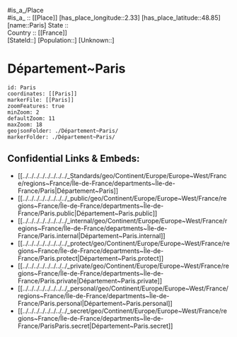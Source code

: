 ﻿---
location:
- 48.85
- 2.33
mapzoom:
- 7
- 12
mapmarker: city
type: City
SpocWebEntityId: 33250
license: "CC BY-SA 4.0"
source: "https://datahub.io/core/country-codes"
isDeleted: false
isReadOnly: false
draft: false
confidential: public
tags:
- geo/City
aliases:
- Département~Paris
Languages:
- de
cssclasses:
- geo-Region
publish: true
linkTitle: 
keywords: 
layout: 
publishDate: 
expiryDate: 
has_id_wikidata: Q90
located_in_the_administrative_territorial_entity:
- "[[_Standards/WikiData/WD~Kingdom of France,70972]]"
- "[[_Standards/WikiData/WD~arrondissement of Paris,2863958]]"
- "[[_Standards/WikiData/WD~Grand Paris,16665915]]"
different_from: '[[_Standards/WikiData/WD~Paris,104197]]'
shares_border_with:
- "[[_Standards/WikiData/WD~Le Kremlin-Bicêtre,135104]]"
- '[[_Standards/WikiData/WD~Issy-les-Moulineaux,135265]]'
- '[[_Standards/WikiData/WD~Levallois-Perret,166640]]'
- '[[_Standards/WikiData/WD~Boulogne-Billancourt,172455]]'
- "[[_Standards/WikiData/WD~Le Pré-Saint-Gervais,175999]]"
- '[[_Standards/WikiData/WD~Saint-Cloud,189153]]'
- '[[_Standards/WikiData/WD~Montreuil,193370]]'
- '[[_Standards/WikiData/WD~Vincennes,193819]]'
- '[[_Standards/WikiData/WD~Ivry-sur-Seine,193877]]'
- '[[_Standards/WikiData/WD~Fontenay-sous-Bois,193899]]'
- '[[_Standards/WikiData/WD~Suresnes,193929]]'
- '[[_Standards/WikiData/WD~Clichy,201982]]'
- '[[_Standards/WikiData/WD~Aubervilliers,205632]]'
- '[[_Standards/WikiData/WD~Saint-Ouen-sur-Seine,208889]]'
- '[[_Standards/WikiData/WD~Bagnolet,208943]]'
- '[[_Standards/WikiData/WD~Pantin,209086]]'
- '[[_Standards/WikiData/WD~Nogent-sur-Marne,212274]]'
- '[[_Standards/WikiData/WD~Charenton-le-Pont,212793]]'
- '[[_Standards/WikiData/WD~Vanves,234728]]'
- '[[_Standards/WikiData/WD~Puteaux,234743]]'
- '[[_Standards/WikiData/WD~Montrouge,241021]]'
- '[[_Standards/WikiData/WD~Malakoff,253721]]'
- "[[_Standards/WikiData/WD~Les Lilas,256004]]"
- '[[_Standards/WikiData/WD~Saint-Maurice,274327]]'
- '[[_Standards/WikiData/WD~Joinville-le-Pont,609134]]'
- '[[_Standards/WikiData/WD~Gentilly,640102]]'
- '[[_Standards/WikiData/WD~Val-de-Marne,12788]]'
- '[[_Standards/WikiData/WD~Saint-Mandé,18102]]'
- '[[_Standards/WikiData/WD~Neuilly-sur-Seine,48958]]'
- '[[_Standards/WikiData/WD~Saint-Denis,131575588]]'
- '[[_Standards/WikiData/WD~Hauts-de-Seine,12543]]'
- '[[_Standards/WikiData/WD~Seine-Saint-Denis,12761]]'
contains_the_administrative_territorial_entity:
- "[[_Standards/WikiData/WD~1st arrondissement of Paris,161741]]"
- "[[_Standards/WikiData/WD~10th arrondissement of Paris,163948]]"
- "[[_Standards/WikiData/WD~11th arrondissement of Paris,169293]]"
- "[[_Standards/WikiData/WD~12th arrondissement of Paris,171689]]"
- "[[_Standards/WikiData/WD~13th arrondissement of Paris,175129]]"
- "[[_Standards/WikiData/WD~14th arrondissement of Paris,187153]]"
- "[[_Standards/WikiData/WD~15th arrondissement of Paris,191066]]"
- "[[_Standards/WikiData/WD~16th arrondissement of Paris,194420]]"
- "[[_Standards/WikiData/WD~17th arrondissement of Paris,197297]]"
- "[[_Standards/WikiData/WD~18th arrondissement of Paris,200126]]"
- "[[_Standards/WikiData/WD~19th arrondissement of Paris,204622]]"
- "[[_Standards/WikiData/WD~2nd arrondissement of Paris,209549]]"
- "[[_Standards/WikiData/WD~20th arrondissement of Paris,210720]]"
- "[[_Standards/WikiData/WD~3rd arrondissement of Paris,223140]]"
- "[[_Standards/WikiData/WD~4th arrondissement of Paris,230127]]"
- "[[_Standards/WikiData/WD~5th arrondissement of Paris,238723]]"
- "[[_Standards/WikiData/WD~6th arrondissement of Paris,245546]]"
- "[[_Standards/WikiData/WD~7th arrondissement of Paris,259463]]"
- "[[_Standards/WikiData/WD~8th arrondissement of Paris,270230]]"
- "[[_Standards/WikiData/WD~9th arrondissement of Paris,275118]]"
instance_of:
- '[[_Standards/WikiData/WD~megacity,174844]]'
- '[[_Standards/WikiData/WD~metropolis,200250]]'
- "[[_Standards/WikiData/WD~global city,208511]]"
- "[[_Standards/WikiData/WD~territorial collectivity of France with special status,22923920]]"
- "[[_Standards/WikiData/WD~largest city,51929311]]"
- "[[_Standards/WikiData/WD~department of France,6465]]"
owner_of:
- "[[_Standards/WikiData/WD~Paris Bourse,178513]]"
- "[[_Standards/WikiData/WD~Parc des Princes,193431]]"
- "[[_Standards/WikiData/WD~The Sleepers,326503]]"
- "[[_Standards/WikiData/WD~Hôtel de Chalon-Luxembourg,369234]]"
- "[[_Standards/WikiData/WD~Accor Arena,537720]]"
- "[[_Standards/WikiData/WD~Stade Jean-Bouin,670499]]"
- "[[_Standards/WikiData/WD~Grand Synagogue of Paris,1358886]]"
- "[[_Standards/WikiData/WD~fontaine de Jarente,1435786]]"
- "[[_Standards/WikiData/WD~Belleville funicular tramway,1524643]]"
- "[[_Standards/WikiData/WD~La Sainte Catherine,3212678]]"
- "[[_Standards/WikiData/WD~pyramid of bois de Vincennes,3411287]]"
- "[[_Standards/WikiData/WD~Jacob Wrestling with the Angel,3837491]]"
- "[[_Standards/WikiData/WD~Eiffel Tower,243]]"
- "[[_Standards/WikiData/WD~Arc de Triomphe,64436]]"
- "[[_Standards/WikiData/WD~La Famille,15921385]]"
- "[[_Standards/WikiData/WD~La Fraternité,15921401]]"
- "[[_Standards/WikiData/WD~Pavillon d'Armenonville,18086668]]"
- "[[_Standards/WikiData/WD~hôtel Dodun,19832938]]"
- "[[_Standards/WikiData/WD~Alexander II,24575431]]"
patron_saint: '[[_Standards/WikiData/WD~Genevieve,235863]]'
replaces:
- '[[_Standards/WikiData/WD~Lutetia,270273]]'
- '[[_Standards/WikiData/WD~Seine,1142326]]'
described_by_source:
- "[[_Standards/WikiData/WD~Catholic Encyclopedia,302556]]"
- "[[_Standards/WikiData/WD~Regesta Imperii,316838]]"
- "[[_Standards/WikiData/WD~Brockhaus and Efron Encyclopedic Dictionary,602358]]"
- "[[_Standards/WikiData/WD~Encyclopædia Britannica 11th edition,867541]]"
- "[[_Standards/WikiData/WD~The Nuttall Encyclopædia,3181656]]"
- "[[_Standards/WikiData/WD~Sytin Military Encyclopedia,4114391]]"
- "[[_Standards/WikiData/WD~Jewish Encyclopedia of Brockhaus and Efron,4173137]]"
- "[[_Standards/WikiData/WD~1922 Encyclopædia Britannica,15987490]]"
- "[[_Standards/WikiData/WD~Small Brockhaus and Efron Encyclopedic Dictionary,19180675]]"
- "[[_Standards/WikiData/WD~Meyer’s Universum, Neunter Band,131719188]]"
member_of:
- "[[_Standards/WikiData/WD~C40 Cities Climate Leadership Group,485087]]"
- "[[_Standards/WikiData/WD~League of Historical Cities,9383972]]"
- "[[_Standards/WikiData/WD~World Tourism Cities Federation,67652870]]"
named_after: '[[_Standards/WikiData/WD~Parisii,656902]]'
flag: "[[_Standards/WikiData/WD~flag of Paris,659058]]"
has_part_s_of_the_class: "[[_Standards/WikiData/WD~municipal arrondissement of Paris,679388]]"
legislative_body: "[[_Standards/WikiData/WD~Council of Paris,775994]]"
located_in_or_next_to_body_of_water:
- "[[_Standards/WikiData/WD~Bassin de la Villette,810526]]"
- "[[_Standards/WikiData/WD~Canal Saint-Martin,860172]]"
- "[[_Standards/WikiData/WD~Canal de l'Ourcq,1032646]]"
- '[[_Standards/WikiData/WD~Seine,1471]]'
history_of_topic: "[[_Standards/WikiData/WD~history of Paris,845625]]"
located_in_the_statistical_territorial_entity:
- "[[_Standards/WikiData/WD~Paris unité urbaine,1082222]]"
- '[[_Standards/WikiData/WD~Q108921672,108921672]]'
diocese: "[[_Standards/WikiData/WD~Roman Catholic Archdiocese of Paris,1242250]]"
list_of_monuments:
- "[[_Standards/WikiData/WD~list of monuments and sites in Paris,1403319]]"
- "[[_Standards/WikiData/WD~list of historic monuments in Paris,3252156]]"
highest_point: "[[_Standards/WikiData/WD~highest point of Paris,1440664]]"
coat_of_arms: "[[_Standards/WikiData/WD~coat of arms of Paris,1925366]]"
demographics_of_topic: "[[_Standards/WikiData/WD~demographics of Paris,2246902]]"
award_received:
- "[[_Standards/WikiData/WD~Croix de guerre 1914–1918,2727598]]"
- "[[_Standards/WikiData/WD~Companion of the Liberation,2990283]]"
- "[[_Standards/WikiData/WD~Knight of the Legion of Honour,10855271]]"
head_of_government: "[[_Standards/WikiData/WD~Anne Hidalgo,2851133]]"
authority: "[[_Standards/WikiData/WD~municipality of Paris,3278478]]"
language_used:
- "[[_Standards/WikiData/WD~Paris dialect,3365565]]"
- '[[_Standards/WikiData/WD~French,150]]'
activity_policy_in_this_place: "[[_Standards/WikiData/WD~do not feed the animals,5286412]]"
economy_of_topic: "[[_Standards/WikiData/WD~economy of Paris,5333743]]"
UN_LOCODE: FRPAR
DPLA_subject_term: "Paris (France)"
Instagram_username: paris_maville
X_Twitter_username:
- Parisjecoute
- Paris
demonym:
- parisín
- parisina
- parisines
- parisino
- parisinos
- parisenc
- parisenca
- Pariserinnen
- Parisians
- Parizano
- პარიზელები
- პარიზელი
- Paräisser
- Paräisserin
- paryżanin
- paryżanka
- парижане
- парижанин
- парижанка
- парижанин
- парижанка
- Pariser
- párizsi
- Parisien
- Parisian
- Parisienne
- Pariserin
- Parižanka
- Parižan
- parigini
- Parizianez
- Parizian
nickname:
- "La Ciudad de la Luz"
- Ville-Lumière
- "The City of Light"
motto_text: "Fluctuat nec mergitur"
coordinates_of_easternmost_point: "Point(2.4697602 48.8363848)"
coordinates_of_southernmost_point: "Point(2.3444967 48.8155755)"
continent: '[[_Standards/WikiData/WD~Europe,46]]'
capital_of:
- '[[_Standards/WikiData/WD~France,142]]'
- "[[_Standards/WikiData/WD~Grand Paris,16665915]]"
country: '[[_Standards/WikiData/WD~France,142]]'
official_language: '[[_Standards/WikiData/WD~French,150]]'
twinned_administrative_body: '[[_Standards/WikiData/WD~Rome,220]]'
elevation_above_sea_level: 48
local_dialing_code: 1
licence_plate_code: 75
INSEE_department_code: 75
area: 105.4
annual_number_of_weddings: 9021
OmegaWiki_Defined_Meaning: 6724
postal_code:
- 75010
- 75020
- 75005
- 75013
- 75019
- 75000
- 75008
- 75002
- 75003
- 75018
- 75007
- 75001
- 75009
- 75016
- 75012
- 75017
- 75006
- 75011
- 75014
- 75116
- 75015
- 75004
Commons_gallery: Paris
Commons_category: Paris
hashtag: Paris
Facebook_username: paris
subreddit: paris
GitHub_topic: paris
native_label: Paris
official_name: Paris
INSEE_municipality_code: 75056
male_population: 1028903
female_population: 1158623
social_media_followers: 2137114
population: 2145906
coordinate_location: "Point(2.352222222 48.856666666)"
geoshape: "http://commons.wikimedia.org/data/main/Data:Paris.map"
nighttime_view: "http://commons.wikimedia.org/wiki/Special:FilePath/Eiffel%20Tower%20from%20the%20Tour%20Montparnasse%2C%201%20May%202012%20N2.jpg"
flag_image: "http://commons.wikimedia.org/wiki/Special:FilePath/Flag%20of%20Paris%20with%20coat%20of%20arms.svg"
coat_of_arms_image: "http://commons.wikimedia.org/wiki/Special:FilePath/Grandes%20Armes%20de%20Paris.svg"
panoramic_view: "http://commons.wikimedia.org/wiki/Special:FilePath/LaDefense%20pl.jpg"
pronunciation_audio: "http://commons.wikimedia.org/wiki/Special:FilePath/LL-Q150%20%28fra%29-Visiteuse%20Journ%C3%A9e%202%20-%2026%20%28Madehub%29-Paris.wav"
place_name_sign: "http://commons.wikimedia.org/wiki/Special:FilePath/Panneau%20Entr%C3%A9e%20Paris%20Avenue%20Porte%20Chapelle%20-%20Paris%20XVIII%20%28FR75%29%20-%202021-07-26%20-%202.jpg"
image: "http://commons.wikimedia.org/wiki/Special:FilePath/Paris%20-%20Eiffelturm%20und%20Marsfeld2.jpg"
aerial_view: "http://commons.wikimedia.org/wiki/Special:FilePath/Paris%20-%20Orthophotographie%20-%202018.jpg"
page_banner: "http://commons.wikimedia.org/wiki/Special:FilePath/Paris%20banner.jpg"
logo_image:
- "http://commons.wikimedia.org/wiki/Special:FilePath/Paris%20horizontal%20logo.svg"
- "http://commons.wikimedia.org/wiki/Special:FilePath/Ville%20de%20Paris%20logo.svg"
montage_image: "http://commons.wikimedia.org/wiki/Special:FilePath/Paris%20montage.jpg"
location_map: "http://commons.wikimedia.org/wiki/Special:FilePath/Paris%20plan%20jms.png"
spherical_panorama_image: "http://commons.wikimedia.org/wiki/Special:FilePath/Sunrise%20above%20Paris%2C%209%20April%202007.jpg"
BHCL_UUID:
- 07a5cd50-bb17-4948-8b4d-eb37e47c0750
- 165885fa-ad09-4f0f-adbc-6500b639222d
- 0c24d48b-0e00-46bb-9923-80fc116b1efd
Provenio_UUID:
- 0826d055-7b01-4153-bd3f-f50b19163e57
- 856a5774-8a28-4200-8e8f-f540d4c34431
U_S_National_Archives_Identifier:
- 10044289
- 10045153
Dewey_Decimal_Classification: 2--44361
EU_Participant_Identification_Code: 998498504
Krugosvet_article: Earth_sciences/geografiya/PARIZH.html
ISO_3166_2_code: FR-75C
HASC: FR.IF.VP
NUTS_code: FR101
topic_s_main_Wikimedia_portal: '[[_Standards/WikiData/WD~Portal_Paris,8253667]]'
office_held_by_head_of_government: "[[_Standards/WikiData/WD~mayor of Paris,12371988]]"
geography_of_topic: "[[_Standards/WikiData/WD~geography of Paris,12522114]]"
topic_s_main_template: '[[_Standards/WikiData/WD~Template_Paris,18220037]]'
foods_traditionally_associated: "[[_Standards/WikiData/WD~Parisian cuisine,21129738]]"
open_data_portal: '[[_Standards/WikiData/WD~opendata.paris.fr,97064103]]'
district_heating_grid: "[[_Standards/WikiData/WD~réseau de chaleur urbain CPCU,105687036]]"
on_focus_list_of_Wikimedia_project:
- "[[_Standards/WikiData/WD~NADD Wikidata project,123694075]]"
- "[[_Standards/WikiData/WD~Genadendal Music Archive,128903909]]"
inception: "-0300-01-01T00:00:00Z"
Stack_Exchange_tag: "https://travel.stackexchange.com/tags/paris"
UMLS_CUI: C0030561
ISNI: 000000012114268X
Europeana_entity: place/base/41488
official_website: "https://www.paris.fr/"
MeSH_tree_code:
- Z01.433.800
- Z01.542.286.588
Bluesky_handle: paris.fr
coordinates_of_northernmost_point: "Point(2.3844292 48.902156)"
coordinates_of_westernmost_point: "Point(2.224122 48.854199)"
located_in_time_zone:
- '[[_Standards/WikiData/WD~UTC+01_00,6655]]'
- '[[_Standards/WikiData/WD~UTC+02_00,6723]]'
---

#is_a_/Place  
#is_a_ :: [[Place]] 
[has_place_longitude::2.33] 
[has_place_latitude::48.85] 
[name::Paris] 
State ::  
Country :: [[France]]  
[StateId::] 
[Population::] 
[Unknown::] 

# Département~Paris

```leaflet
id: Paris
coordinates: [[Paris]] 
markerFile: [[Paris]] 
zoomFeatures: true 
minZoom: 2 
defaultZoom: 11 
maxZoom: 18
geojsonFolder: ./Département~Paris/
markerFolder: ./Département~Paris/
```


## Confidential Links & Embeds: 
- [[../../../../../../../../_Standards/geo/Continent/Europe/Europe~West/France/regions~France/Île-de-France/departments~Île-de-France/Paris|Département~Paris]] 
- [[../../../../../../../../_public/geo/Continent/Europe/Europe~West/France/regions~France/Île-de-France/departments~Île-de-France/Paris.public|Département~Paris.public]] 
- [[../../../../../../../../_internal/geo/Continent/Europe/Europe~West/France/regions~France/Île-de-France/departments~Île-de-France/Paris.internal|Département~Paris.internal]] 
- [[../../../../../../../../_protect/geo/Continent/Europe/Europe~West/France/regions~France/Île-de-France/departments~Île-de-France/Paris.protect|Département~Paris.protect]] 
- [[../../../../../../../../_private/geo/Continent/Europe/Europe~West/France/regions~France/Île-de-France/departments~Île-de-France/Paris.private|Département~Paris.private]] 
- [[../../../../../../../../_personal/geo/Continent/Europe/Europe~West/France/regions~France/Île-de-France/departments~Île-de-France/Paris.personal|Département~Paris.personal]] 
- [[../../../../../../../../_secret/geo/Continent/Europe/Europe~West/France/regions~France/Île-de-France/departments~Île-de-France/ParisParis.secret|Département~Paris.secret]] 

